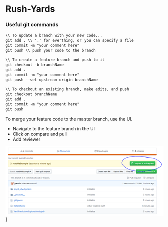 # Rush-Yards

### Useful git commands
```git
\\ To update a branch with your new code...
git add . \\ '.' for everthing, or you can specify a file
git commit -m "your comment here" 
git push \\ push your code to the branch
```

```git
\\ To create a feature branch and push to it
git checkout -b branchName
git add . 
git commit -m "your comment here"
git push --set-upstream origin branchName
```

```git
\\ To checkout an existing branch, make edits, and push
git checkout branchName
git add . 
git commit -m "your comment here"
git push
```
To merge your feature code to the master branch, use the UI. 
* Navigate to the feature branch in the UI
* Click on compare and pull
* Add reviewer 

![example](https://raw.githubusercontent.com/MaloneyJason/Rush-Yards/readMeExample/PulRequestExample.PNG?token=AIBNHRF3FHXNJGHSS7OSZCK6USOVY)]
